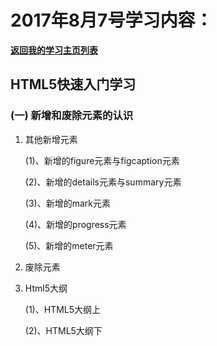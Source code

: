 # 2017年8月7号学习内容：

**[返回我的学习主页列表](https://super456.github.io/study-html-css-2017/)**

##  HTML5快速入门学习


### (一) 新增和废除元素的认识

1. 其他新增元素

   (1)、新增的figure元素与figcaption元素
   
   (2)、新增的details元素与summary元素

   (3)、新增的mark元素

   (4)、新增的progress元素

   (5)、新增的meter元素

2. 废除元素

3. Html5大纲

   (1)、HTML5大纲上

   (2)、HTML5大纲下

